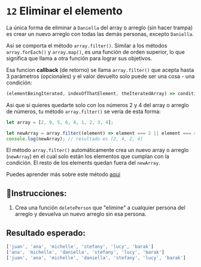 # `12` Eliminar el elemento

La única forma de eliminar a `Daniella` del array o arreglo (sin hacer trampa) es crear un nuevo arreglo con todas las demás personas, excepto `Daniella`.

Así se comporta el método `array.filter()`. Similar a los métodos `array.forEach()` y `array.map()`, es una función de orden superior, lo que significa que llama a otra función para lograr sus objetivos. 

Esa funcion **callback** (de retorno) se llama `array.filter()` que acepta hasta 3 parámetros (opcionales) y el valor devuelto solo puede ser una cosa - una condición:

```js
(elementBeingIterated, indexOfThatElement, theIteratedArray) => condition;
```

Asi que si quieres quedarte solo con los números 2 y 4 del array o arreglo de números, tu método `array.filter()` se vería de esta forma:

```js
let array = [2, 9, 5, 6, 4, 1, 2, 3, 4];

let newArray = array.filter((element) => element === 2 || element === 4);
console.log(newArray); // resultado es [2, 4, 2, 4]
```

El método `array.filter()` automáticamente crea un nuevo array o arreglo (`newArray`) en el cual solo están los elementos que cumplan con la condición. El resto de los elements quedan fuera del `newArray`.  

Puedes aprender más sobre este método [aquí](https://developer.mozilla.org/es/docs/Web/JavaScript/Reference/Global_Objects/Array/filter)

## 📝Instrucciones:

1. Crea una función `deletePerson` que "elimine" a cualquier persona del arreglo y devuelva un nuevo arreglo sin esa persona.

## Resultado esperado:

 ```js
 ['juan', 'ana', 'michelle', 'stefany', 'lucy', 'barak']
['ana', 'michelle', 'daniella', 'stefany', 'lucy', 'barak']
['juan', 'ana', 'michelle', 'daniella', 'stefany', 'lucy', 'barak']
```
